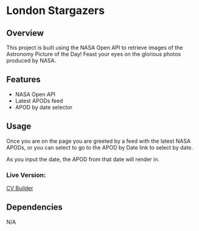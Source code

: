 # London Stargazers

## Overview

This project is built using the NASA Open API to retrieve images of the Astronomy Picture of the Day! Feast your eyes on the glorious photos produced by NASA.

## Features

- NASA Open API
- Latest APODs feed
- APOD by date selector

## Usage

Once you are on the page you are greeted by a feed with the latest NASA APODs, or you can select to go to the APOD by Date link to select by date.

As you input the date, the APOD from that date will render in.

### Live Version:

[CV Builder](https://www.georgewalker.dev/London-Stargazers/)


## Dependencies

N/A